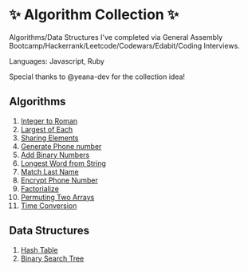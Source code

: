 # ✨ Algorithm Collection ✨

Algorithms/Data Structures I've completed via General Assembly Bootcamp/Hackerrank/Leetcode/Codewars/Edabit/Coding Interviews.

Languages: Javascript, Ruby

Special thanks to @yeana-dev for the collection idea!

## Algorithms

1. [Integer to Roman](https://github.com/tiffanybibby/algorithm-collection/tree/main/integerToRoman)
2. [Largest of Each](https://github.com/tiffanybibby/algorithm-collection/tree/main/largestOfEach)
3. [Sharing Elements](https://github.com/tiffanybibby/algorithm-collection/tree/main/sharingElements)
4. [Generate Phone number](https://github.com/tiffanybibby/algorithm-collection/tree/main/generatePhoneNumber)
5. [Add Binary Numbers](https://github.com/tiffanybibby/algorithm-collection/tree/main/addBinaryNums)
6. [Longest Word from String](https://github.com/tiffanybibby/algorithm-collection/tree/main/longestWord)
7. [Match Last Name](https://github.com/tiffanybibby/algorithm-collection/tree/main/matchLastName)
8. [Encrypt Phone Number](https://github.com/tiffanybibby/algorithm-collection/tree/main/encrypt_phone_number)
9. [Factorialize](https://github.com/tiffanybibby/algorithm-collection/tree/main/factorialize)
10. [Permuting Two Arrays](https://github.com/tiffanybibby/algorithm-collection/tree/main/permutingTwoArrays)
11. [Time Conversion](https://github.com/tiffanybibby/algorithm-collection/tree/main/timeConversion)


## Data Structures

1. [Hash Table](https://github.com/tiffanybibby/algorithm-collection/blob/main/data_structures/hash_table.js)
2. [Binary Search Tree](https://github.com/tiffanybibby/algorithm-collection/blob/main/data_structures/binary_search_tree/binary_search_tree.js)